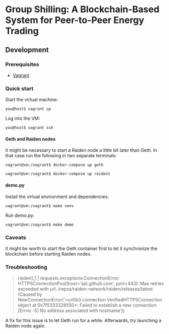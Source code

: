 # Group Shilling: A Blockchain-Based System for Peer-to-Peer Energy Trading

## Development

### Prerequisites

- [Vagrant](https://www.vagrantup.com/)

### Quick start

Start the virtual machine:

```console
you@host$ vagrant up
```

Log into the VM:

```console
you@host$ vagrant ssh
```

#### Geth and Raiden nodes

It might be necessary to start a Raiden node a little bit later than Geth. In that case run the following in two separate terminals:

```console
vagrant@vm:/vagrant$ docker-compose up geth
```

```console
vagrant@vm:/vagrant$ docker-compose up raiden1
```

#### demo.py

Install the virtual environment and dependencies:

```console
vagrant@vm:/vagrant$ make venv
```

Run demo.py:

```console
vagrant@vm:/vagrant$ make demo
```

### Caveats

It might be worth to start the Geth container first to let it synchronize the blockchain before starting Raiden nodes.

### Troubleshooting

> raiden1_1  | requests.exceptions.ConnectionError: HTTPSConnectionPool(host='api.github.com', port=443): Max retries exceeded with url: /repos/raiden-network/raiden/releases/latest (Caused by NewConnectionError('<urllib3.connection.VerifiedHTTPSConnection object at 0x7f5333328550>: Failed to establish a new connection: [Errno -5] No address associated with hostname'))  

A fix for this issue is to let Geth run for a while. Afterwards, try launching a Raiden node again.
